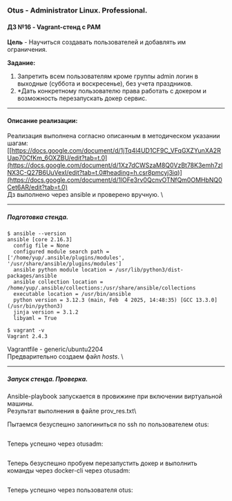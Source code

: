 ### **Otus - Administrator Linux. Professional.**  
#### **ДЗ №16 - Vagrant-стенд c PAM**  
**Цель** - Научиться создавать пользователей и добавлять им ограничения.

**Задание:**
1) Запретить всем пользователям кроме группы admin логин в выходные (суббота и воскресенье), без учета праздников.
2) *Дать конкретному пользователю права работать с докером и возможность перезапускать докер сервис.

****
#### **Описание реализации:**  
Реализация выполнена согласно описанным в методическом указании шагам: [[https://docs.google.com/document/d/1jTq4l4UD1CF9C_VFqGXZYunXA2RUap70CfKm_6OXZBU/edit?tab=t.0](https://docs.google.com/document/d/1Xz7dCWSzaM8Q0VzBt78K3emh7zlNX3C-Q27B6UuVexI/edit?tab=t.0#heading=h.csr8pmcyj3iq)](https://docs.google.com/document/d/1lOFe3rv0QcnvOTNfQm0OMHbNQ0Cet6AR/edit?tab=t.0) \
Дз выполнено через ansible и проверено вручную. \

***
##### Подготовка стенда.
```
$ ansible --version
ansible [core 2.16.3]
  config file = None
  configured module search path = ['/home/yup/.ansible/plugins/modules', '/usr/share/ansible/plugins/modules']
  ansible python module location = /usr/lib/python3/dist-packages/ansible
  ansible collection location = /home/yup/.ansible/collections:/usr/share/ansible/collections
  executable location = /usr/bin/ansible
  python version = 3.12.3 (main, Feb  4 2025, 14:48:35) [GCC 13.3.0] (/usr/bin/python3)
  jinja version = 3.1.2
  libyaml = True

$ vagrant -v
Vagrant 2.4.3
```
Vagrantfile - generic/ubuntu2204\
Предварительно создаем файл *hosts*. \

***
##### Запуск стенда. Проверка.
Ansible-playbook запускается в провижине при включении виртуальной машины.\
Результат выполнения в файле prov_res.txt\

Пытаемся безуспешно залогиниться по ssh по пользователем otus:
```

```

Теперь успешно через otusadm:
```

```
Теперь безуспешно пробуем перезапустить докер и выполнить команды через docker-cli через otusadm:
```

```
Теперь успешно через пользователя otus:
```

```
